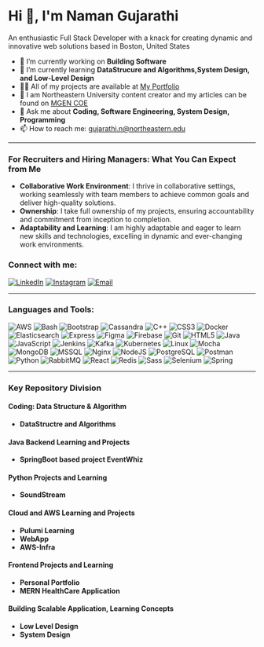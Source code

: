 # Hi 👋, I'm Naman Gujarathi

An enthusiastic Full Stack Developer with a knack for creating dynamic and innovative web solutions based in Boston, United States

- 🔭 I’m currently working on **Building Software**
- 🌱 I’m currently learning **DataStrucure and Algorithms,System Design, and Low-Level Design**
- 👨‍💻 All of my projects are available at [My Portfolio]((https://github.com/Naman-Gujarathi?tab=repositories))
- 📝 I am Northeastern University content creator and my articles can be found on [MGEN COE]([https://www.linkedin.com/in/naman-gujarathi/](https://coe.northeastern.edu/news-events/spotlight-stories/?dept=23&prg&top&yr&mth))
- 💬 Ask me about **Coding, Software Engineering, System Design, Programming**
- 📫 How to reach me: [gujarathi.n@northeastern.edu](mailto:gujarathi.n@northeastern.edu)

---

### For Recruiters and Hiring Managers: What You Can Expect from Me

- **Collaborative Work Environment**: I thrive in collaborative settings, working seamlessly with team members to achieve common goals and deliver high-quality solutions.
- **Ownership**: I take full ownership of my projects, ensuring accountability and commitment from inception to completion.
- **Adaptability and Learning**: I am highly adaptable and eager to learn new skills and technologies, excelling in dynamic and ever-changing work environments.

### Connect with me:

[![LinkedIn](https://img.shields.io/badge/LinkedIn-blue?style=flat&logo=linkedin)](https://www.linkedin.com/in/naman-gujarathi/)
[![Instagram](https://img.shields.io/badge/Instagram-pink?style=flat&logo=instagram)](https://www.instagram.com/_i.am.naman_/)
[![Email](https://img.shields.io/badge/Email-grey?style=flat&logo=gmail)](mailto:gujarathi.n@northeastern.edu)

---

### Languages and Tools:


![AWS](https://img.shields.io/badge/AWS-orange?style=flat&logo=amazon-aws)
![Bash](https://img.shields.io/badge/Bash-black?style=flat&logo=gnu-bash)
![Bootstrap](https://img.shields.io/badge/Bootstrap-purple?style=flat&logo=bootstrap)
![Cassandra](https://img.shields.io/badge/Cassandra-blue?style=flat&logo=apache-cassandra)
![C++](https://img.shields.io/badge/C++-blue?style=flat&logo=c%2B%2B)
![CSS3](https://img.shields.io/badge/CSS3-blue?style=flat&logo=css3)
![Docker](https://img.shields.io/badge/Docker-blue?style=flat&logo=docker)
![Elasticsearch](https://img.shields.io/badge/Elasticsearch-yellow?style=flat&logo=elasticsearch)
![Express](https://img.shields.io/badge/Express-black?style=flat&logo=express)
![Figma](https://img.shields.io/badge/Figma-red?style=flat&logo=figma)
![Firebase](https://img.shields.io/badge/Firebase-orange?style=flat&logo=firebase)
![Git](https://img.shields.io/badge/Git-orange?style=flat&logo=git)
![HTML5](https://img.shields.io/badge/HTML5-orange?style=flat&logo=html5)
![Java](https://img.shields.io/badge/Java-red?style=flat&logo=java)
![JavaScript](https://img.shields.io/badge/JavaScript-yellow?style=flat&logo=javascript)
![Jenkins](https://img.shields.io/badge/Jenkins-blue?style=flat&logo=jenkins)
![Kafka](https://img.shields.io/badge/Kafka-black?style=flat&logo=apache-kafka)
![Kubernetes](https://img.shields.io/badge/Kubernetes-blue?style=flat&logo=kubernetes)
![Linux](https://img.shields.io/badge/Linux-yellow?style=flat&logo=linux)
![Mocha](https://img.shields.io/badge/Mocha-brown?style=flat&logo=mocha)
![MongoDB](https://img.shields.io/badge/MongoDB-green?style=flat&logo=mongodb)
![MSSQL](https://img.shields.io/badge/MSSQL-blue?style=flat&logo=microsoft-sql-server)
![Nginx](https://img.shields.io/badge/Nginx-green?style=flat&logo=nginx)
![NodeJS](https://img.shields.io/badge/NodeJS-green?style=flat&logo=node.js)
![PostgreSQL](https://img.shields.io/badge/PostgreSQL-blue?style=flat&logo=postgresql)
![Postman](https://img.shields.io/badge/Postman-orange?style=flat&logo=postman)
![Python](https://img.shields.io/badge/Python-yellow?style=flat&logo=python)
![RabbitMQ](https://img.shields.io/badge/RabbitMQ-orange?style=flat&logo=rabbitmq)
![React](https://img.shields.io/badge/React-blue?style=flat&logo=react)
![Redis](https://img.shields.io/badge/Redis-red?style=flat&logo=redis)
![Sass](https://img.shields.io/badge/Sass-pink?style=flat&logo=sass)
![Selenium](https://img.shields.io/badge/Selenium-green?style=flat&logo=selenium)
![Spring](https://img.shields.io/badge/Spring-green?style=flat&logo=spring)

---

### Key Repository Division

#### Coding: Data Structure & Algorithm
- **DataStructre and Algorithms**


#### Java Backend Learning and Projects

- **SpringBoot based project EventWhiz**


#### Python Projects and Learning
- **SoundStream**


#### Cloud and AWS Learning and Projects
- **Pulumi Learning**
- **WebApp**
- **AWS-Infra**

#### Frontend Projects and Learning
- **Personal Portfolio**
- **MERN HealthCare Application**

#### Building Scalable Application, Learning Concepts
- **Low Level Design**
- **System Design**




